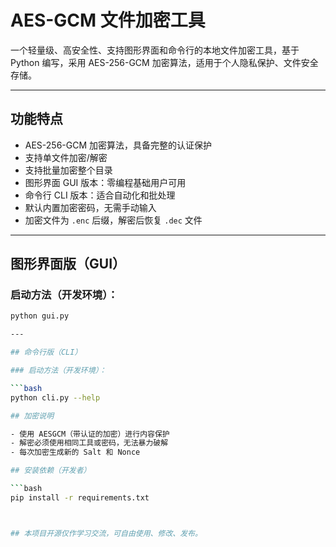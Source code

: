 # AES-GCM 文件加密工具

一个轻量级、高安全性、支持图形界面和命令行的本地文件加密工具，基于 Python 编写，采用 AES-256-GCM 加密算法，适用于个人隐私保护、文件安全存储。

---

## 功能特点

- AES-256-GCM 加密算法，具备完整的认证保护
- 支持单文件加密/解密
- 支持批量加密整个目录
- 图形界面 GUI 版本：零编程基础用户可用
- 命令行 CLI 版本：适合自动化和批处理
- 默认内置加密密码，无需手动输入
- 加密文件为 `.enc` 后缀，解密后恢复 `.dec` 文件

---

## 图形界面版（GUI）

### 启动方法（开发环境）：

```bash
python gui.py

---

## 命令行版（CLI）

### 启动方法（开发环境）：

```bash
python cli.py --help

## 加密说明

- 使用 AESGCM（带认证的加密）进行内容保护
- 解密必须使用相同工具或密码，无法暴力破解
- 每次加密生成新的 Salt 和 Nonce

## 安装依赖（开发者）

```bash
pip install -r requirements.txt



## 本项目开源仅作学习交流，可自由使用、修改、发布。
